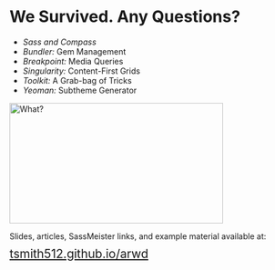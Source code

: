 # We Survived. Any Questions?

<div class="mid-columns">
  <div>
    <ul>
      <li><em>Sass and Compass</em></li>
      <li><em>Bundler:</em> Gem Management</li>
      <li><em>Breakpoint:</em> Media Queries</li>
      <li><em>Singularity:</em> Content-First Grids</li>
      <li><em>Toolkit:</em> A Grab-bag of Tricks</li>
      <li><em>Yeoman:</em> Subtheme Generator</li>
    </ul>
  </div>
  <div>
    <img src="img/house-typing.gif" alt="What?" width="375" height="212" />
  </div>
</div>

<p class="small">
  Slides, articles, SassMeister links, and example material available at: <br />
  <a href="http://tsmith512.github.io/arwd" style="font-size:1.5em;margin-top:0.5em;display:block;" target="_blank">tsmith512.github.io/arwd</a>
</p>
